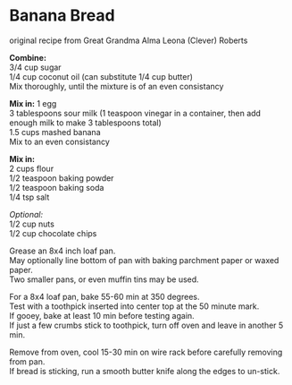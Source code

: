 Banana Bread
=============

original recipe from Great Grandma Alma Leona (Clever) Roberts  

**Combine:**  
3/4 cup sugar  
1/4 cup coconut oil (can substitute 1/4 cup butter)  
Mix thoroughly, until the mixture is of an even consistancy  

**Mix in:**
1 egg  
3 tablespoons sour milk (1 teaspoon vinegar in a container, then add enough milk to make 3 tablespoons total)  
1.5 cups mashed banana  
Mix to an even consistancy  

**Mix in:**  
2 cups flour  
1/2 teaspoon baking powder  
1/2 teaspoon baking soda  
1/4 tsp salt  

*Optional:*  
1/2 cup nuts  
1/2 cup chocolate chips  

Grease an 8x4 inch loaf pan.  
May optionally line bottom of pan with baking parchment paper or waxed paper.  
Two smaller pans, or even muffin tins may be used.  

For a 8x4 loaf pan, bake 55-60 min at 350 degrees.  
Test with a toothpick inserted into center top at the 50 minute mark.  
If gooey, bake at least 10 min before testing again.  
If just a few crumbs stick to toothpick, turn off oven and leave in another 5 min.  

Remove from oven, cool 15-30 min on wire rack before carefully removing from pan.  
If bread is sticking, run a smooth butter knife along the edges to un-stick.  
